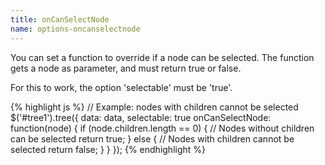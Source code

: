 ```yaml
---
title: onCanSelectNode
name: options-oncanselectnode
---
```


You can set a function to override if a node can be selected. The function gets a node as parameter, and must return true or false.

For this to work, the option 'selectable' must be 'true'.

{% highlight js %}
// Example: nodes with children cannot be selected
$('#tree1').tree({
data: data,
selectable: true
onCanSelectNode: function(node) {
if (node.children.length == 0) {
// Nodes without children can be selected
return true;
}
else {
// Nodes with children cannot be selected
return false;
}
}
});
{% endhighlight %}

